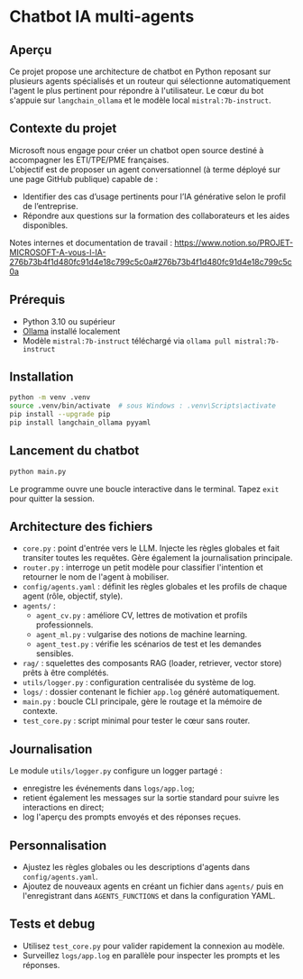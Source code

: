 # Chatbot IA multi-agents

## Aperçu
Ce projet propose une architecture de chatbot en Python reposant sur plusieurs agents spécialisés
et un routeur qui sélectionne automatiquement l'agent le plus pertinent pour répondre à
l'utilisateur. Le cœur du bot s'appuie sur `langchain_ollama` et le modèle local
`mistral:7b-instruct`.

## **Contexte du projet**
Microsoft nous engage pour créer un chatbot open source destiné à accompagner les ETI/TPE/PME françaises.  
L'objectif est de proposer un agent conversationnel (à terme déployé sur une page GitHub publique) capable de :
- Identifier des cas d’usage pertinents pour l’IA générative selon le profil de l’entreprise.
- Répondre aux questions sur la formation des collaborateurs et les aides disponibles.

Notes internes et documentation de travail : https://www.notion.so/PROJET-MICROSOFT-A-vous-l-IA-276b73b4f1d480fc91d4e18c799c5c0a#276b73b4f1d480fc91d4e18c799c5c0a

## Prérequis
- Python 3.10 ou supérieur
- [Ollama](https://ollama.ai) installé localement
- Modèle `mistral:7b-instruct` téléchargé via `ollama pull mistral:7b-instruct`

## Installation
```bash
python -m venv .venv
source .venv/bin/activate  # sous Windows : .venv\Scripts\activate
pip install --upgrade pip
pip install langchain_ollama pyyaml
```

## Lancement du chatbot
```bash
python main.py
```
Le programme ouvre une boucle interactive dans le terminal. Tapez `exit` pour quitter la session.

## Architecture des fichiers
- `core.py` : point d'entrée vers le LLM. Injecte les règles globales et fait transiter toutes
  les requêtes. Gère également la journalisation principale.
- `router.py` : interroge un petit modèle pour classifier l'intention et retourner le nom de
  l'agent à mobiliser.
- `config/agents.yaml` : définit les règles globales et les profils de chaque agent
  (rôle, objectif, style).
- `agents/` :
  - `agent_cv.py` : améliore CV, lettres de motivation et profils professionnels.
  - `agent_ml.py` : vulgarise des notions de machine learning.
  - `agent_test.py` : vérifie les scénarios de test et les demandes sensibles.
- `rag/` : squelettes des composants RAG (loader, retriever, vector store) prêts à être complétés.
- `utils/logger.py` : configuration centralisée du système de log.
- `logs/` : dossier contenant le fichier `app.log` généré automatiquement.
- `main.py` : boucle CLI principale, gère le routage et la mémoire de contexte.
- `test_core.py` : script minimal pour tester le cœur sans router.

## Journalisation
Le module `utils/logger.py` configure un logger partagé :
- enregistre les événements dans `logs/app.log`;
- retient également les messages sur la sortie standard pour suivre les interactions en direct;
- log l'aperçu des prompts envoyés et des réponses reçues.

## Personnalisation
- Ajustez les règles globales ou les descriptions d'agents dans `config/agents.yaml`.
- Ajoutez de nouveaux agents en créant un fichier dans `agents/` puis en l'enregistrant dans
  `AGENTS_FUNCTIONS` et dans la configuration YAML.

## Tests et debug
- Utilisez `test_core.py` pour valider rapidement la connexion au modèle.
- Surveillez `logs/app.log` en parallèle pour inspecter les prompts et les réponses.

